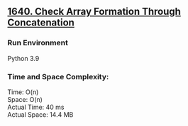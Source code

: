 ## [1640. Check Array Formation Through Concatenation](https://leetcode.com/problems/check-array-formation-through-concatenation/)

### Run Environment
Python 3.9

### Time and Space Complexity:
Time: O(n)  
Space: O(n)  
Actual Time: 40 ms  
Actual Space: 14.4 MB
